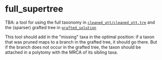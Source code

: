 # full_supertree
TBA: a tool for using the full taxonomy in [`cleaned_ott/cleaned_ott.tre`](../cleaned_ott/README.md) and
the (sparser) grafted tree in [`grafted_solution`](../grafted_solution/README.md)

This tool should add in the "missing" taxa in the optimal position: if a taxon
    that was pruned maps to a branch in the grafted tree, it should go there. But
    if the branch does not occur in the grafted tree, the taxon should be attached 
    in a polytomy with the MRCA of its sibling taxa.